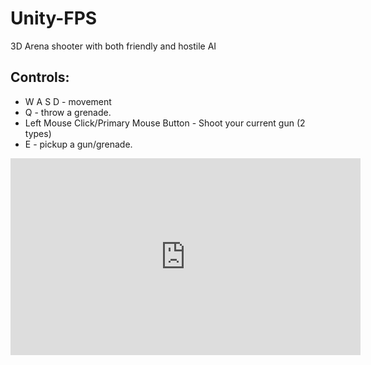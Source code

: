 # Unity-FPS
3D Arena shooter with both friendly and hostile AI

## Controls:

* W A S D - movement
* Q - throw a grenade.
* Left Mouse Click/Primary Mouse Button - Shoot your current gun (2 types)
* E - pickup a gun/grenade.

<p align="center">
<iframe width="560" height="315" src="https://www.youtube.com/embed/itAdkI1xa4Q" title="YouTube video player" frameborder="0" allow="accelerometer; autoplay; clipboard-write; encrypted-media; gyroscope; picture-in-picture" allowfullscreen></iframe>
</p>
